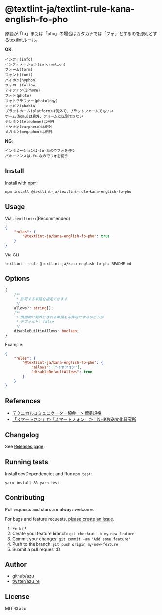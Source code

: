 # @textlint-ja/textlint-rule-kana-english-fo-pho

原語が「fo」または「pho」の場合はカタカナでは「フォ」とするのを原則とするtextlintルール。

**OK**:

```
インフォ(info)
インフォメーション(information)
フォーム(form)
フォント(font)
ハイホン(hyphon)
フォロー(follow)
アイフォン(iPhone)
フォト(photo)
フォトグラファー(photology)
フォビア(phobia)
プラットホーム(platform)は例外で、プラットフォームでもいい
ホーム(homu)は例外、フォームと区別できない
テレホン(telephone)は例外
イヤホン(earphone)は例外
メガホン(megaphon)は例外
```

**NG**:

```
インホメーションは-fo-なのでフォを使う
パホーマンスは-fo-なのでフォを使う
```

## Install

Install with [npm](https://www.npmjs.com/):

    npm install @textlint-ja/textlint-rule-kana-english-fo-pho

## Usage

Via `.textlintrc`(Recommended)

```json
{
    "rules": {
        "@textlint-ja/kana-english-fo-pho": true
    }
}
```

Via CLI

```
textlint --rule @textlint-ja/kana-english-fo-pho README.md
```

## Options

```ts
{
    /**
     * 許可する単語を指定できます
     */
    allows?: string[];
    /**
     * 慣用的に例外とされる単語も不許可にするかどうか
     * デフォルト: false
     */
    disableBuiltinAllows: boolean;
}
```

Example:

```json
{
    "rules": {
        "@textlint-ja/kana-english-fo-pho": {
            "allows": ["イヤフォン"],
            "disableDefaultAllows": true
        }
    }
}
```

## References

- [テクニカルコミュニケーター協会　> 標準規格](https://www.jtca.org/standardization/) 
- [「スマートホン」か「スマートフォン」か｜NHK放送文化研究所](https://www.nhk.or.jp/bunken/research/kotoba/20161001_1.html)

## Changelog

See [Releases page](https://github.com/textlint-ja/textlint-rule-preset-foreign-language-writing/releases).

## Running tests

Install devDependencies and Run `npm test`:

    yarn install && yarn test

## Contributing

Pull requests and stars are always welcome.

For bugs and feature requests, [please create an issue](https://github.com/textlint-ja/textlint-rule-preset-foreign-language-writing/issues).

1. Fork it!
2. Create your feature branch: `git checkout -b my-new-feature`
3. Commit your changes: `git commit -am 'Add some feature'`
4. Push to the branch: `git push origin my-new-feature`
5. Submit a pull request :D

## Author

- [github/azu](https://github.com/azu)
- [twitter/azu_re](https://twitter.com/azu_re)

## License

MIT © azu
